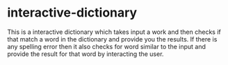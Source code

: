 # interactive-dictionary
This is a interactive dictionary which takes input a work and then checks if that match a word in the dictionary and provide you the results. If there is any spelling error then it also checks for word similar to the input and provide the result for that word by interacting the user.
